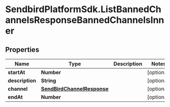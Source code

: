 # SendbirdPlatformSdk.ListBannedChannelsResponseBannedChannelsInner

## Properties

Name | Type | Description | Notes
------------ | ------------- | ------------- | -------------
**startAt** | **Number** |  | [optional] 
**description** | **String** |  | [optional] 
**channel** | [**SendBirdChannelResponse**](.md) |  | [optional] 
**endAt** | **Number** |  | [optional] 


